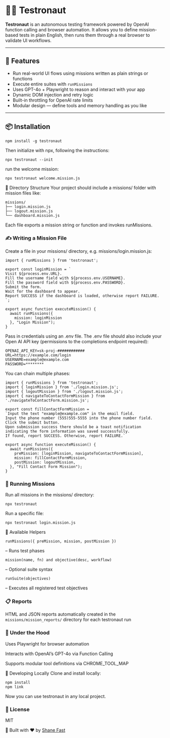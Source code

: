 # 🧑‍🚀 Testronaut

**Testronaut** is an autonomous testing framework powered by OpenAI function calling and browser automation. It allows you to define mission-based tests in plain English, then runs them through a real browser to validate UI workflows.

---

## 🚀 Features

- Run real-world UI flows using missions written as plain strings or functions
- Execute entire suites with `runMissions`
- Uses GPT-4o + Playwright to reason and interact with your app
- Dynamic DOM injection and retry logic
- Built-in throttling for OpenAI rate limits
- Modular design — define tools and memory handling as you like

---

## 📦 Installation

```
npm install -g testronaut
```
Then initialize with npx, following the instructions:
```
npx testronaut --init
```
run the welcome mission:
```
npx testronaut welcome.mission.js
```
📁 Directory Structure
Your project should include a missions/ folder with mission files like:

```
missions/
├── login.mission.js
├── logout.mission.js
└── dashboard.mission.js
```
Each file exports a mission string or function and invokes runMissions.

### ✍️ Writing a Mission File
Create a file in your missions/ directory, e.g. missions/login.mission.js:

```
import { runMissions } from 'testronaut';

export const loginMission = `
Visit ${process.env.URL}.
Fill the username field with ${process.env.USERNAME}. 
Fill the password field with ${process.env.PASSWORD}.
Submit the form.
Wait for the dashboard to appear.
Report SUCCESS if the dashboard is loaded, otherwise report FAILURE.
`;

export async function executeMission() {
  await runMissions({
    mission: loginMission
  }, "Login Mission");
}
```

Pass in credentials using an .env file. The .env file should also include your Open AI API key (permissions to the completions endpoint required):

```
OPENAI_API_KEY=sk-proj-############
URL=https://example.com/login
USERNAME=example@example.com
PASSWORD=********
```

You can chain multiple phases:

```
import { runMissions } from 'testronaut';
import { loginMission } from './login.mission.js';
import { logoutMission } from './logout.mission.js';
import { navigateToContactFormMission } from './navigateToContactForm.mission.js';

export const fillContactFormMission = 
`Input the text "example@example.com" in the email field.
Input the phone number (555)555-5555 into the phone number field.
Click the submit button.
Upon submission success there should be a toast notification indicating the form information was saved successfully.
If found, report SUCCESS. Otherwise, report FAILURE.`

export async function executeMission() {
  await runMissions({
    preMission: [loginMission, navigateToContactFormMission],
    mission: fillContactFormMission,
    postMission: logoutMission,
  }, "Fill Contact Form Mission");
}
```

### 🏃 Running Missions
Run all missions in the missions/ directory:

```
npx testronaut
```
Run a specific file:

```
npx testronaut login.mission.js
```

🧰 Available Helpers

```
runMissions({ preMission, mission, postMission }) 
```
– Runs test phases

```
mission(name, fn) and objective(desc, workflow) 
```
– Optional suite syntax

```
runSuite(objectives)
```
– Executes all registered test objectives

### 📋 Reports
HTML and JSON reports automatically created in the ```missions/mission_reports/``` directory for each testronaut run

### 🧪 Under the Hood
Uses Playwright for browser automation

Interacts with OpenAI’s GPT-4o via Function Calling

Supports modular tool definitions via CHROME_TOOL_MAP

🔧 Developing Locally
Clone and install locally:

```
npm install
npm link
```
Now you can use testronaut in any local project.

### 📄 License
MIT

🤖 Built with ❤️ by [Shane Fast](https://github.com/scfast)